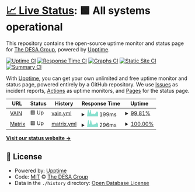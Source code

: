 # [📈 Live Status](https://desa-group.github.io/status): <!--live status--> **🟩 All systems operational**

This repository contains the open-source uptime monitor and status page for [The DESA Group](https://desa-group.github.io/status), powered by [Upptime](https://github.com/upptime/upptime).

[![Uptime CI](https://github.com/desa-group/status/workflows/Uptime%20CI/badge.svg)](https://github.com/desa-group/status/actions?query=workflow%3A%22Uptime+CI%22)
[![Response Time CI](https://github.com/desa-group/status/workflows/Response%20Time%20CI/badge.svg)](https://github.com/desa-group/status/actions?query=workflow%3A%22Response+Time+CI%22)
[![Graphs CI](https://github.com/desa-group/status/workflows/Graphs%20CI/badge.svg)](https://github.com/desa-group/status/actions?query=workflow%3A%22Graphs+CI%22)
[![Static Site CI](https://github.com/desa-group/status/workflows/Static%20Site%20CI/badge.svg)](https://github.com/desa-group/status/actions?query=workflow%3A%22Static+Site+CI%22)
[![Summary CI](https://github.com/desa-group/status/workflows/Summary%20CI/badge.svg)](https://github.com/desa-group/status/actions?query=workflow%3A%22Summary+CI%22)

With [Upptime](https://upptime.js.org), you can get your own unlimited and free uptime monitor and status page, powered entirely by a GitHub repository. We use [Issues](https://github.com/desa-group/status/issues) as incident reports, [Actions](https://github.com/desa-group/status/actions) as uptime monitors, and [Pages](https://desa-group.github.io/status) for the status page.

<!--start: status pages-->
<!-- This summary is generated by Upptime (https://github.com/upptime/upptime) -->
<!-- Do not edit this manually, your changes will be overwritten -->
<!-- prettier-ignore -->
| URL | Status | History | Response Time | Uptime |
| --- | ------ | ------- | ------------- | ------ |
| <img alt="" src="https://favicons.githubusercontent.com/vain.rusz.dev" height="13"> [VAIN](https://vain.rusz.dev) | 🟩 Up | [vain.yml](https://github.com/desa-group/status/commits/HEAD/history/vain.yml) | <details><summary><img alt="Response time graph" src="./graphs/vain/response-time-week.png" height="20"> 199ms</summary><br><a href="https://desa-group.github.io/status/history/vain"><img alt="Response time 199" src="https://img.shields.io/endpoint?url=https%3A%2F%2Fraw.githubusercontent.com%2Fdesa-group%2Fstatus%2FHEAD%2Fapi%2Fvain%2Fresponse-time.json"></a><br><a href="https://desa-group.github.io/status/history/vain"><img alt="24-hour response time 143" src="https://img.shields.io/endpoint?url=https%3A%2F%2Fraw.githubusercontent.com%2Fdesa-group%2Fstatus%2FHEAD%2Fapi%2Fvain%2Fresponse-time-day.json"></a><br><a href="https://desa-group.github.io/status/history/vain"><img alt="7-day response time 199" src="https://img.shields.io/endpoint?url=https%3A%2F%2Fraw.githubusercontent.com%2Fdesa-group%2Fstatus%2FHEAD%2Fapi%2Fvain%2Fresponse-time-week.json"></a><br><a href="https://desa-group.github.io/status/history/vain"><img alt="30-day response time 199" src="https://img.shields.io/endpoint?url=https%3A%2F%2Fraw.githubusercontent.com%2Fdesa-group%2Fstatus%2FHEAD%2Fapi%2Fvain%2Fresponse-time-month.json"></a><br><a href="https://desa-group.github.io/status/history/vain"><img alt="1-year response time 199" src="https://img.shields.io/endpoint?url=https%3A%2F%2Fraw.githubusercontent.com%2Fdesa-group%2Fstatus%2FHEAD%2Fapi%2Fvain%2Fresponse-time-year.json"></a></details> | <details><summary><a href="https://desa-group.github.io/status/history/vain">99.81%</a></summary><a href="https://desa-group.github.io/status/history/vain"><img alt="All-time uptime 99.81%" src="https://img.shields.io/endpoint?url=https%3A%2F%2Fraw.githubusercontent.com%2Fdesa-group%2Fstatus%2FHEAD%2Fapi%2Fvain%2Fuptime.json"></a><br><a href="https://desa-group.github.io/status/history/vain"><img alt="24-hour uptime 100.00%" src="https://img.shields.io/endpoint?url=https%3A%2F%2Fraw.githubusercontent.com%2Fdesa-group%2Fstatus%2FHEAD%2Fapi%2Fvain%2Fuptime-day.json"></a><br><a href="https://desa-group.github.io/status/history/vain"><img alt="7-day uptime 99.81%" src="https://img.shields.io/endpoint?url=https%3A%2F%2Fraw.githubusercontent.com%2Fdesa-group%2Fstatus%2FHEAD%2Fapi%2Fvain%2Fuptime-week.json"></a><br><a href="https://desa-group.github.io/status/history/vain"><img alt="30-day uptime 99.81%" src="https://img.shields.io/endpoint?url=https%3A%2F%2Fraw.githubusercontent.com%2Fdesa-group%2Fstatus%2FHEAD%2Fapi%2Fvain%2Fuptime-month.json"></a><br><a href="https://desa-group.github.io/status/history/vain"><img alt="1-year uptime 99.81%" src="https://img.shields.io/endpoint?url=https%3A%2F%2Fraw.githubusercontent.com%2Fdesa-group%2Fstatus%2FHEAD%2Fapi%2Fvain%2Fuptime-year.json"></a></details>
| <img alt="" src="https://favicons.githubusercontent.com/matrix.rusz.dev" height="13"> [Matrix](https://matrix.rusz.dev) | 🟩 Up | [matrix.yml](https://github.com/desa-group/status/commits/HEAD/history/matrix.yml) | <details><summary><img alt="Response time graph" src="./graphs/matrix/response-time-week.png" height="20"> 296ms</summary><br><a href="https://desa-group.github.io/status/history/matrix"><img alt="Response time 296" src="https://img.shields.io/endpoint?url=https%3A%2F%2Fraw.githubusercontent.com%2Fdesa-group%2Fstatus%2FHEAD%2Fapi%2Fmatrix%2Fresponse-time.json"></a><br><a href="https://desa-group.github.io/status/history/matrix"><img alt="24-hour response time 217" src="https://img.shields.io/endpoint?url=https%3A%2F%2Fraw.githubusercontent.com%2Fdesa-group%2Fstatus%2FHEAD%2Fapi%2Fmatrix%2Fresponse-time-day.json"></a><br><a href="https://desa-group.github.io/status/history/matrix"><img alt="7-day response time 296" src="https://img.shields.io/endpoint?url=https%3A%2F%2Fraw.githubusercontent.com%2Fdesa-group%2Fstatus%2FHEAD%2Fapi%2Fmatrix%2Fresponse-time-week.json"></a><br><a href="https://desa-group.github.io/status/history/matrix"><img alt="30-day response time 296" src="https://img.shields.io/endpoint?url=https%3A%2F%2Fraw.githubusercontent.com%2Fdesa-group%2Fstatus%2FHEAD%2Fapi%2Fmatrix%2Fresponse-time-month.json"></a><br><a href="https://desa-group.github.io/status/history/matrix"><img alt="1-year response time 296" src="https://img.shields.io/endpoint?url=https%3A%2F%2Fraw.githubusercontent.com%2Fdesa-group%2Fstatus%2FHEAD%2Fapi%2Fmatrix%2Fresponse-time-year.json"></a></details> | <details><summary><a href="https://desa-group.github.io/status/history/matrix">100.00%</a></summary><a href="https://desa-group.github.io/status/history/matrix"><img alt="All-time uptime 100.00%" src="https://img.shields.io/endpoint?url=https%3A%2F%2Fraw.githubusercontent.com%2Fdesa-group%2Fstatus%2FHEAD%2Fapi%2Fmatrix%2Fuptime.json"></a><br><a href="https://desa-group.github.io/status/history/matrix"><img alt="24-hour uptime 100.00%" src="https://img.shields.io/endpoint?url=https%3A%2F%2Fraw.githubusercontent.com%2Fdesa-group%2Fstatus%2FHEAD%2Fapi%2Fmatrix%2Fuptime-day.json"></a><br><a href="https://desa-group.github.io/status/history/matrix"><img alt="7-day uptime 100.00%" src="https://img.shields.io/endpoint?url=https%3A%2F%2Fraw.githubusercontent.com%2Fdesa-group%2Fstatus%2FHEAD%2Fapi%2Fmatrix%2Fuptime-week.json"></a><br><a href="https://desa-group.github.io/status/history/matrix"><img alt="30-day uptime 100.00%" src="https://img.shields.io/endpoint?url=https%3A%2F%2Fraw.githubusercontent.com%2Fdesa-group%2Fstatus%2FHEAD%2Fapi%2Fmatrix%2Fuptime-month.json"></a><br><a href="https://desa-group.github.io/status/history/matrix"><img alt="1-year uptime 100.00%" src="https://img.shields.io/endpoint?url=https%3A%2F%2Fraw.githubusercontent.com%2Fdesa-group%2Fstatus%2FHEAD%2Fapi%2Fmatrix%2Fuptime-year.json"></a></details>

<!--end: status pages-->

[**Visit our status website →**](https://desa-group.github.io/status)

## 📄 License

- Powered by: [Upptime](https://github.com/upptime/upptime)
- Code: [MIT](./LICENSE) © [The DESA Group](https://desa-group.github.io/status)
- Data in the `./history` directory: [Open Database License](https://opendatacommons.org/licenses/odbl/1-0/)
